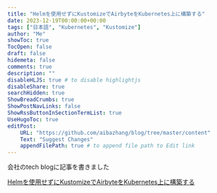 ```yaml
---
title: "Helmを使用せずにKustomizeでAirbyteをKubernetes上に構築する"
date: 2023-12-19T00:00:00+00:00
tags: ["日本語", "Kubernetes", "Kustomize"]
author: "Me"
showToc: true
TocOpen: false
draft: false
hidemeta: false
comments: true
description: ""
disableHLJS: true # to disable highlightjs
disableShare: true
searchHidden: true
ShowBreadCrumbs: true
ShowPostNavLinks: false
ShowRssButtonInSectionTermList: true
UseHugoToc: true
editPost:
    URL: "https://github.com/aibazhang/blog/tree/master/content"
    Text: "Suggest Changes"
    appendFilePath: true # to append file path to Edit link
---
```


会社のtech blogに記事を書きました

[Helmを使用せずにKustomizeでAirbyteをKubernetes上に構築する](https://buildersbox.corp-sansan.com/entry/2023/12/19/110000)